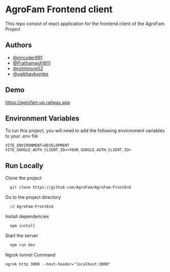 
# AgroFam Frontend client

This repo consist of react application for the frontend client of the AgroFam Project


## Authors

- [@mrcoder991](https://github.com/mrcoder991)
- [@Prathamesh1811](https://github.com/Prathamesh1811)
- [@rohitmore02](https://github.com/rohitmore02)
- [@vaibhavbombe](https://github.com/vaibhavbombe)


## Demo

https://agrofam.up.railway.app
## Environment Variables

To run this project, you will need to add the following environment variables to your .env file

```
VITE_ENVIRONMENT=DEVELOPMENT
VITE_GOOGLE_AUTH_CLIENT_ID=<YOUR_GOOGLE_AUTH_CLIENT_ID>
```

## Run Locally

Clone the project

```bash
  git clone https://github.com/AgroFam/AgroFam-FrontEnd
```

Go to the project directory

```bash
  cd AgroFam-FrontEnd
```

Install dependencies

```bash
  npm install
```

Start the server

```bash
  npm run dev
```

Ngrok tunnel Command
```
ngrok http 3000 --host-header="localhost:3000"
```

